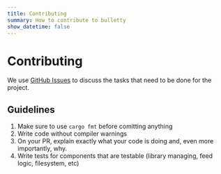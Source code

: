 ```yaml
---
title: Contributing
summary: How to contribute to bulletty
show_datetime: false
---
```


# Contributing

We use [GitHub Issues](https://github.com/CrociDB/bulletty/issues) to discuss the tasks that need to be done for the project.

## Guidelines

1. Make sure to use `cargo fmt` before comitting anything
2. Write code without compiler warnings
3. On your PR, explain exactly what your code is doing and, even more importantly, why.
4. Write tests for components that are testable (library managing, feed logic, filesystem, etc)
